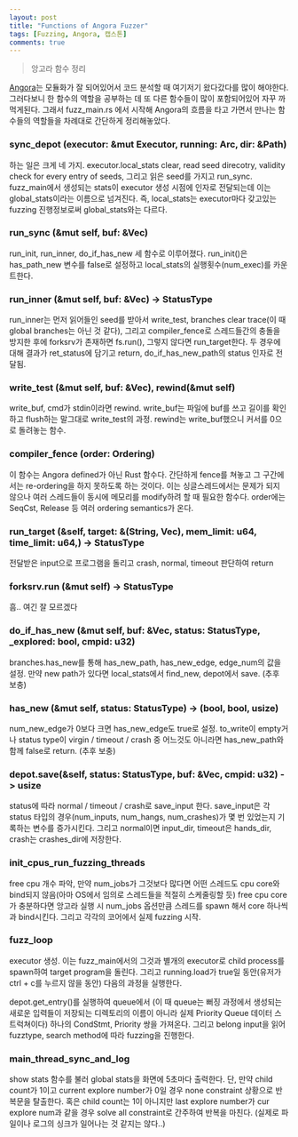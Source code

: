 ```yaml
---
layout: post
title: "Functions of Angora Fuzzer"
tags: [Fuzzing, Angora, 캡스톤]
comments: true
---
```


> 앙고라 함수 정리  

[Angora](https://github.com/AngoraFuzzer/Angora)는 모듈화가 잘 되어있어서 코드 분석할 때 여기저기 왔다갔다를 많이 해야한다. 그러다보니 한 함수의 역할을 공부하는 데 또 다른 함수들이 많이 포함되어있어 자꾸 까먹게된다. 그래서 fuzz_main.rs 에서 시작해 Angora의 흐름을 타고 가면서 만나는 함수들의 역할들을 차례대로 간단하게 정리해놓았다.  

### sync_depot (executor: &mut Executor, running: Arc<AtomicBool>, dir: &Path)  
하는 일은 크게 네 가지. executor.local_stats clear, read seed direcotry, validity check for every entry of seeds, 그리고 읽은 seed를 가지고 run_sync. fuzz_main에서 생성되는 stats이 executor 생성 시점에 인자로 전달되는데 이는 global_stats이라는 이름으로 넘겨진다. 즉, local_stats는 executor마다 갖고있는 fuzzing 진행정보로써 global_stats와는 다르다.  

### run_sync (&mut self, buf: &Vec<u8>)  
run_init, run_inner, do_if_has_new  세 함수로 이루어졌다. run_init()은 has_path_new 변수를 false로 설정하고 local_stats의 실행횟수(num_exec)를 카운트한다.  

### run_inner (&mut self, buf: &Vec<u8>) -> StatusType  
run_inner는 먼저 읽어들인 seed를 받아서 write_test, branches clear trace(이 때 global branches는 아닌 것 같다), 그리고 compiler_fence로 스레드들간의 충돌을 방지한 후에 forksrv가 존재하면 fs.run(), 그렇지 않다면 run_target한다. 두 경우에 대해 결과가 ret_status에 담기고 return, do_if_has_new_path의 status 인자로 전달됨.  

### write_test (&mut self, buf: &Vec<u8>), rewind(&mut self)  
write_buf, cmd가 stdin이라면 rewind. write_buf는 파일에 buf를 쓰고 길이를 확인하고 flush하는 말그대로 write_test의 과정. rewind는 write_buf했으니 커서를 0으로 돌려놓는 함수.  

### compiler_fence (order: Ordering)  
이 함수는 Angora defined가 아닌 Rust 함수다. 간단하게 fence를 쳐놓고 그 구간에서는 re-ordering을 하지 못하도록 하는 것이다. 이는 싱글스레드에서는 문제가 되지 않으나 여러 스레드들이 동시에 메모리를 modify하려 할 때 필요한 함수다. order에는 SeqCst, Release 등 여러 ordering semantics가 온다.    

### run_target (&self, target: &(String, Vec<String>), mem_limit: u64, time_limit: u64,) -> StatusType  
전달받은 input으로 프로그램을 돌리고 crash, normal, timeout 판단하여 return  

### forksrv.run (&mut self) -> StatusType  
흠.. 여긴 잘 모르겠다  

### do_if_has_new (&mut self, buf: &Vec<u8>, status: StatusType, _explored: bool, cmpid: u32)  
branches.has_new를 통해 has_new_path, has_new_edge, edge_num의 값을 설정. 만약 new path가 있다면 local_stats에서 find_new, depot에서 save. (추후 보충)  

### has_new (&mut self, status: StatusType) -> (bool, bool, usize) 
num_new_edge가 0보다 크면 has_new_edge도 true로 설정. to_write이 empty거나 status type이 virgin / timeout / crash 중 어느것도 아니라면 has_new_path와 함께 false로 return. (추후 보충)  

### depot.save(&self, status: StatusType, buf: &Vec<u8>, cmpid: u32) -> usize  
status에 따라 normal / timeout / crash로 save_input 한다. save_input은 각 status 타입의 경우(num_inputs, num_hangs, num_crashes)가 몇 번 있었는지 기록하는 변수를 증가시킨다. 그리고 normal이면 input_dir, timeout은 hands_dir, crash는 crashes_dir에 저장한다.  

### init_cpus_run_fuzzing_threads  
free cpu 개수 파악, 만약 num_jobs가 그것보다 많다면 어떤 스레드도 cpu core와 bind되지 않음(아마 OS에서 임의로 스레드들을 적절히 스케줄링할 듯) free cpu core가 충분하다면 앙고라 실행 시 num_jobs 옵션만큼 스레드를 spawn 해서 core 하나씩과 bind시킨다. 그리고 각각의 코어에서 실제 fuzzing 시작.  

### fuzz_loop  
executor 생성. 이는 fuzz_main에서의 그것과 별개의 executor로 child process를 spawn하여 target program을 돌린다. 그리고 running.load가 true일 동안(유저가 ctrl + c를 누르지 않을 동안) 다음의 과정을 실행한다.  

depot.get_entry()를 실행하여 queue에서 (이 때 queue는 뻐징 과정에서 생성되는 새로운 입력들이 저장되는 디렉토리의 이름이 아니라 실제 Priority Queue 데이터 스트럭쳐이다) 하나의 CondStmt, Priority 쌍을 가져온다. 그리고 belong input을 읽어 fuzztype, search method에 따라 fuzzing을 진행한다.  

### main_thread_sync_and_log  
show stats 함수를 불러 global stats을 화면에 5초마다 출력한다. 단, 만약 child count가 1이고 current explore number가 0일 경우 none constraint 상황으로 반복문을 탈출한다. 혹은 child count는 1이 아니지만 last explore number가 cur explore num과 같을 경우 solve all constraint로 간주하여 반복을 마친다. (실제로 파일이나 로그의 싱크가 일어나는 것 같지는 않다..)  